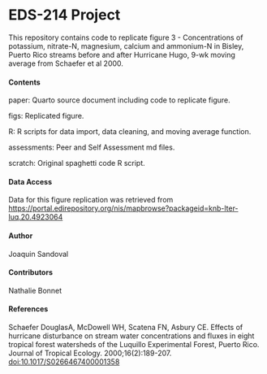 # EDS-214 Project

This repository contains code to replicate figure 3 - Concentrations of potassium, nitrate-N, magnesium, calcium and ammonium-N in Bisley, Puerto Rico streams before and after Hurricane Hugo, 9-wk moving average from Schaefer et al 2000.

#### Contents

paper: Quarto source document including code to replicate figure.

figs: Replicated figure.

R: R scripts for data import, data cleaning, and moving average function.

assessments: Peer and Self Assessment md files.

scratch: Original spaghetti code R script.

#### Data Access

Data for this figure replication was retrieved from <https://portal.edirepository.org/nis/mapbrowse?packageid=knb-lter-luq.20.4923064>

#### Author

Joaquin Sandoval

#### Contributors

Nathalie Bonnet

#### References

Schaefer DouglasA, McDowell WH, Scatena FN, Asbury CE. Effects of hurricane disturbance on stream water concentrations and fluxes in eight tropical forest watersheds of the Luquillo Experimental Forest, Puerto Rico. Journal of Tropical Ecology. 2000;16(2):189-207. <doi:10.1017/S0266467400001358>
